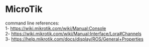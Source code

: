 # MicroTik
command line references: <br>
1- https://wiki.mikrotik.com/wiki/Manual:Console <br>
2- https://wiki.mikrotik.com/wiki/Manual:Interface/Lora#Channels <br>
3- https://help.mikrotik.com/docs/display/ROS/General+Properties <br>

